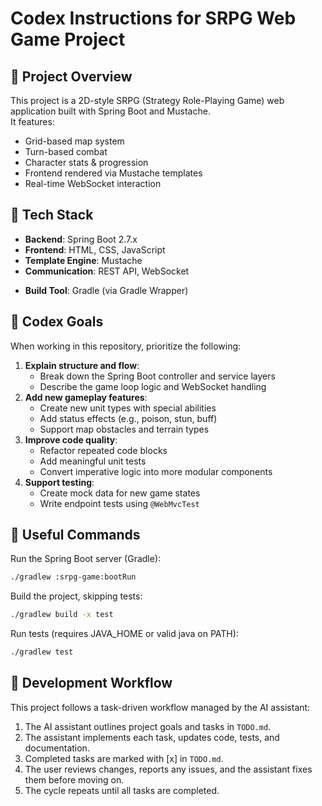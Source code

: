 # Codex Instructions for SRPG Web Game Project

## 🧩 Project Overview

This project is a 2D-style SRPG (Strategy Role-Playing Game) web application built with Spring Boot and Mustache.  
It features:
- Grid-based map system
- Turn-based combat
- Character stats & progression
- Frontend rendered via Mustache templates
- Real-time WebSocket interaction

## 📁 Tech Stack

- **Backend**: Spring Boot 2.7.x
- **Frontend**: HTML, CSS, JavaScript
- **Template Engine**: Mustache
- **Communication**: REST API, WebSocket
+ **Build Tool**: Gradle (via Gradle Wrapper)

## 🎯 Codex Goals

When working in this repository, prioritize the following:

1. **Explain structure and flow**:
   - Break down the Spring Boot controller and service layers
   - Describe the game loop logic and WebSocket handling
2. **Add new gameplay features**:
   - Create new unit types with special abilities
   - Add status effects (e.g., poison, stun, buff)
   - Support map obstacles and terrain types
3. **Improve code quality**:
   - Refactor repeated code blocks
   - Add meaningful unit tests
   - Convert imperative logic into more modular components
4. **Support testing**:
   - Create mock data for new game states
   - Write endpoint tests using `@WebMvcTest`

## 🧪 Useful Commands

Run the Spring Boot server (Gradle):

```bash
./gradlew :srpg-game:bootRun
```

Build the project, skipping tests:

```bash
./gradlew build -x test
```

Run tests (requires JAVA_HOME or valid java on PATH):

```bash
./gradlew test
```

## 📝 Development Workflow

This project follows a task-driven workflow managed by the AI assistant:

1. The AI assistant outlines project goals and tasks in `TODO.md`.
2. The assistant implements each task, updates code, tests, and documentation.
3. Completed tasks are marked with [x] in `TODO.md`.
4. The user reviews changes, reports any issues, and the assistant fixes them before moving on.
5. The cycle repeats until all tasks are completed.
